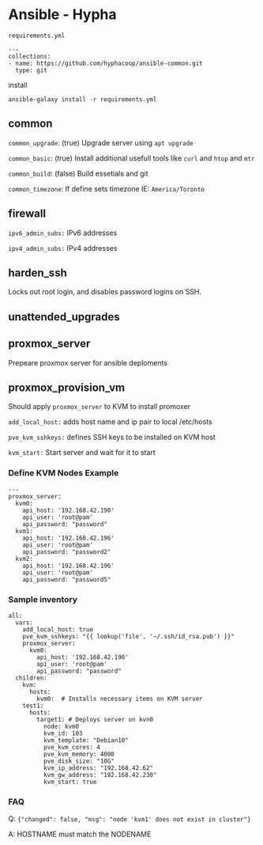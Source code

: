 # Ansible - Hypha


`requirements.yml`
```
---
collections:
- name: https://github.com/hyphacoop/ansible-common.git
  type: git
```
install

```
ansible-galaxy install -r requirements.yml
```
## common

`common_upgrade`: (true) Upgrade server using `apt upgrade`

`common_basic`: (true) Install additional usefull tools like `curl` and `htop` and `mtr`

`common_build`: (false) Build essetials and git

`common_timezone`: If define sets timezone IE: `America/Toronto`

## firewall

`ipv6_admin_subs:` IPv6 addresses

`ipv4_admin_subs:` IPv4 addresses

## harden_ssh

Locks out root login, and disables password logins on SSH.

## unattended_upgrades

## proxmox_server

Prepeare proxmox server for ansible deploments

## proxmox_provision_vm

Should apply `proxmox_server` to KVM to install promoxer

`add_local_host:` adds host name and ip pair to local /etc/hosts

`pve_kvm_sshkeys:` defines SSH keys to be installed on KVM host

`kvm_start:` Start server and wait for it to start


### Define KVM Nodes Example

```
---
proxmox_server:
  kvm0:
    api_host: '192.168.42.190'
    api_user: 'root@pam'
    api_password: "password"
  kvm1:
    api_host: '192.168.42.196'
    api_user: 'root@pam'
    api_password: "password2"
  kvm2:
    api_host: '192.168.42.196'
    api_user: 'root@pam'
    api_password: "password5"
```

### Sample inventory

```
all:
  vars:
    add_local_host: true
    pve_kvm_sshkeys: "{{ lookup('file', '~/.ssh/id_rsa.pub') }}"
    proxmox_server:
      kvm0:
        api_host: '192.168.42.190'
        api_user: 'root@pam'
        api_password: "password"
  children:
    kvm:
      hosts:
        kvm0:  # Installs necessary items on KVM server
    test1:
      hosts:
        target1: # Deploys server on kvn0
          node: kvm0
          kvm_id: 103
          kvm_template: "Debian10"
          pve_kvm_cores: 4
          pve_kvm_memory: 4000
          pve_disk_size: "10G"
          kvm_ip_address: "192.168.42.62"
          kvm_gw_address: "192.168.42.230"
          kvm_start: true
```
### FAQ

Q: `{"changed": false, "msg": "node 'kvm1' does not exist in cluster"}`

A:  HOSTNAME must match the NODENAME

